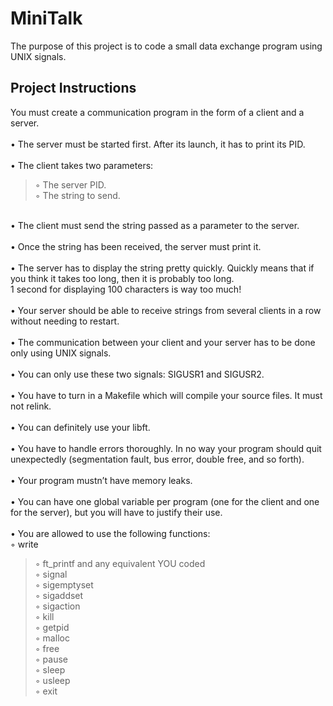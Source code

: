 # MiniTalk
The purpose of this project is to code a small data exchange program
using UNIX signals.

## Project Instructions
You must create a communication program in the form of a client and a server.<br>
<br>
• The server must be started first. After its launch, it has to print its PID.<br>
<br>
• The client takes two parameters:<br>
> ◦ The server PID.<br>
> ◦ The string to send.<br>
<br>
• The client must send the string passed as a parameter to the server.<br>
<br>
• Once the string has been received, the server must print it.<br>
<br>
• The server has to display the string pretty quickly. Quickly means that if you think it takes too long, then it is probably too long.<br>
1 second for displaying 100 characters is way too much!<br>
<br>
• Your server should be able to receive strings from several clients in a row without needing to restart.<br>
<br>
• The communication between your client and your server has to be done only using UNIX signals.<br>
<br>
• You can only use these two signals: SIGUSR1 and SIGUSR2.<br>
<br>
• You have to turn in a Makefile which will compile your source files. It must not relink.<br>
<br>
• You can definitely use your libft.<br>
<br>
• You have to handle errors thoroughly. In no way your program should quit unexpectedly (segmentation fault, bus error, double free, and so forth).<br>
<br>
• Your program mustn’t have memory leaks.<br>
<br>
• You can have one global variable per program (one for the client and one for the server), but you will have to justify their use.<br>
<br>
• You are allowed to use the following functions:<br>
◦ write<br>

> ◦ ft_printf and any equivalent YOU coded<br>
> ◦ signal<br>
> ◦ sigemptyset<br>
> ◦ sigaddset<br>
> ◦ sigaction<br>
> ◦ kill<br>
> ◦ getpid<br>
> ◦ malloc<br>
> ◦ free<br>
> ◦ pause<br>
> ◦ sleep<br>
> ◦ usleep<br>
> ◦ exit<br>
